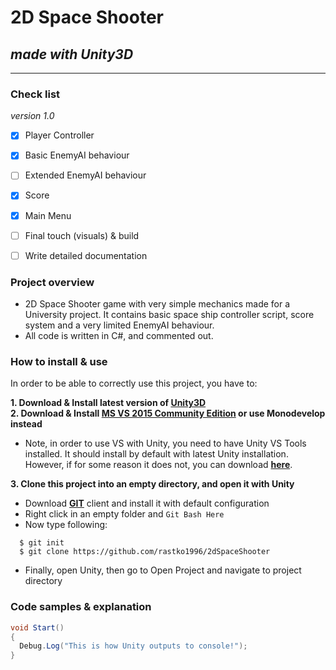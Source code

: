 # 2D Space Shooter

## *made with Unity3D*

---

### Check list

*version 1.0*

- [x] Player Controller
- [x] Basic EnemyAI behaviour
- [ ] Extended EnemyAI behaviour
- [x] Score
- [x] Main Menu
- [ ] Final touch (visuals) & build 
- [ ] Write detailed documentation


### Project overview

- 2D Space Shooter game with very simple mechanics made for a University project. It contains basic space ship controller script, score system and a very limited EnemyAI behaviour.  
- All code is written in C#, and commented out.

### How to install & use

In order to be able to correctly use this project, you have to: 

**1. Download & Install latest version of [Unity3D](https://unity3d.com/)**  
**2. Download & Install [MS VS 2015 Community Edition](https://www.visualstudio.com/downloads/download-visual-studio-vs) or use Monodevelop instead**  

- Note, in order to use VS with Unity, you need to have Unity VS Tools installed. It should install by default with latest Unity installation. However, if for some reason it does not, you can download [**here**](https://www.visualstudio.com/en-us/features/unitytools-vs.aspx). 

**3. Clone this project into an empty directory, and open it with Unity**  
- Download [**GIT**](https://git-scm.com/download/win) client and install it with default configuration
- Right click in an empty folder and `Git Bash Here`
- Now type following: 
```
  $ git init
  $ git clone https://github.com/rastko1996/2dSpaceShooter
```
- Finally, open Unity, then go to Open Project and navigate to project directory

### Code samples & explanation

```C#
void Start()
{
  Debug.Log("This is how Unity outputs to console!");
}
```
